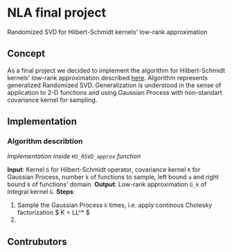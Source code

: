 # NLA final project
Randomized SVD for Hilbert-Schmidt kernels' low-rank approximation

## Concept
As a final project we decided to implement the algorithm for Hilbert-Schmidt kernels' low-rank approximation described [here](https://arxiv.org/pdf/2105.13052.pdf). Algorithm represents generalized Randomized SVD. Generalization is understood in the sense of application to 2-D functions and using Gaussian Process with non-standart covariance kernel for sampling.
## Implementation
### Algorithm describtion
*Implementation inside `HS_RSVD_approx` function* 

**Input**: Kernel `G` for Hilbert-Schmidt operator, covariance kernel `K` for Gaussian Process, number `k` of functions to sample, left bound `a` and right bound `b` of functions' domain.
**Output**: Low-rank approximation `G_k` of integral kernel `G`.
**Steps**:
1. Sample the Gaussian Process `k` times, i.e. apply continous Cholesky factorization $ K = LL^* $
2.  

## Contrubutors
